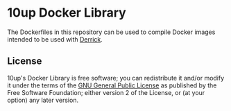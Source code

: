 # 10up Docker Library

The Dockerfiles in this repository can be used to compile Docker images intended to be used with
[Derrick](https://github.com/10up/Derrick).

## License

10up's Docker Library is free software; you can redistribute it and/or modify it under the terms of the [GNU General
Public License](http://www.gnu.org/licenses/gpl-2.0.html) as published by the Free Software Foundation; either version
2 of the License, or (at your option) any later version.